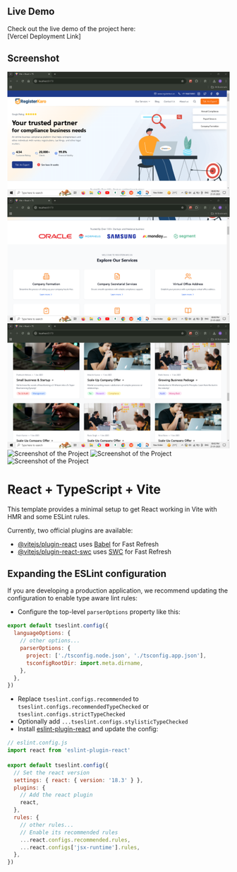 
## Live Demo

Check out the live demo of the project here:  
[Vercel Deployment Link]

## Screenshot

![Screenshot of the Project](https://github.com/AnandSharma916/FRONTEND-DEVELOPER-ASSESSMENT-Register-Karo-Homepage-By-Anand-Sharma/blob/e88fd81270dfa8ce8e7eb5e8fed01771b85ced33/Screenshot%202025-01-21%20210022.png1.png)
![Screenshot of the Project](https://github.com/AnandSharma916/FRONTEND-DEVELOPER-ASSESSMENT-Register-Karo-Homepage-By-Anand-Sharma/blob/main/Screenshot%202025-01-21%20210057.png2.png?raw=true)
![Screenshot of the Project](https://github.com/AnandSharma916/FRONTEND-DEVELOPER-ASSESSMENT-Register-Karo-Homepage-By-Anand-Sharma/blob/f04ca268a8fe89dda797b4d6cc3edb9e4e6fda74/Screenshot%202025-01-21%20210241.png3.png)
![Screenshot of the Project]()
![Screenshot of the Project]()
![Screenshot of the Project]()




# React + TypeScript + Vite

This template provides a minimal setup to get React working in Vite with HMR and some ESLint rules.

Currently, two official plugins are available:

- [@vitejs/plugin-react](https://github.com/vitejs/vite-plugin-react/blob/main/packages/plugin-react/README.md) uses [Babel](https://babeljs.io/) for Fast Refresh
- [@vitejs/plugin-react-swc](https://github.com/vitejs/vite-plugin-react-swc) uses [SWC](https://swc.rs/) for Fast Refresh

## Expanding the ESLint configuration

If you are developing a production application, we recommend updating the configuration to enable type aware lint rules:

- Configure the top-level `parserOptions` property like this:

```js
export default tseslint.config({
  languageOptions: {
    // other options...
    parserOptions: {
      project: ['./tsconfig.node.json', './tsconfig.app.json'],
      tsconfigRootDir: import.meta.dirname,
    },
  },
})
```

- Replace `tseslint.configs.recommended` to `tseslint.configs.recommendedTypeChecked` or `tseslint.configs.strictTypeChecked`
- Optionally add `...tseslint.configs.stylisticTypeChecked`
- Install [eslint-plugin-react](https://github.com/jsx-eslint/eslint-plugin-react) and update the config:

```js
// eslint.config.js
import react from 'eslint-plugin-react'

export default tseslint.config({
  // Set the react version
  settings: { react: { version: '18.3' } },
  plugins: {
    // Add the react plugin
    react,
  },
  rules: {
    // other rules...
    // Enable its recommended rules
    ...react.configs.recommended.rules,
    ...react.configs['jsx-runtime'].rules,
  },
})
```

